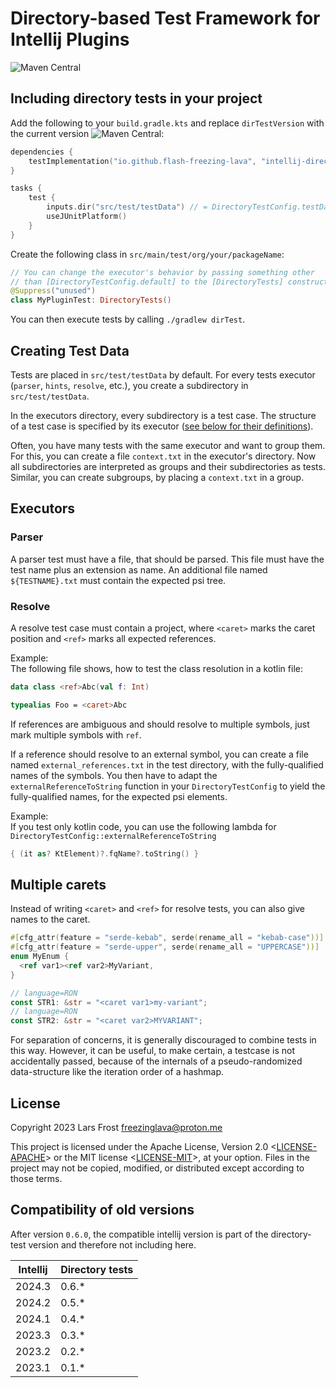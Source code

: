 # Directory-based Test Framework for Intellij Plugins

![Maven Central](https://img.shields.io/maven-central/v/io.github.flash-freezing-lava/intellij-directory-tests)


## Including directory tests in your project

Add the following to your `build.gradle.kts` and replace `dirTestVersion` with the current version ![Maven Central](https://img.shields.io/maven-central/v/io.github.flash-freezing-lava/intellij-directory-tests):
```kotlin
dependencies {
    testImplementation("io.github.flash-freezing-lava", "intellij-directory-tests", dirTestVersion)
}

tasks {
    test {
        inputs.dir("src/test/testData") // = DirectoryTestConfig.testDataPath, to rerun if test data changed
        useJUnitPlatform()
    }
}
```

Create the following class in `src/main/test/org/your/packageName`:
```kotlin
// You can change the executor's behavior by passing something other
// than [DirectoryTestConfig.default] to the [DirectoryTests] constructor.
@Suppress("unused")
class MyPluginTest: DirectoryTests()
```
You can then execute tests by calling `./gradlew dirTest`.

## Creating Test Data

Tests are placed in `src/test/testData` by default.
For every tests executor (`parser`, `hints`, `resolve`, etc.), you create a subdirectory in `src/test/testData`.

In the executors directory, every subdirectory is a test case.
The structure of a test case is specified by its executor ([see below for their definitions](#executors)).

Often, you have many tests with the same executor and want to group them. For this, you can create a file `context.txt` in the executor's directory. Now all subdirectories are interpreted as groups and their subdirectories as tests. Similar, you can create subgroups, by placing a `context.txt` in a group.

## Executors

### Parser
A parser test must have a file, that should be parsed.
This file must have the test name plus an extension as name.
An additional file named `${TESTNAME}.txt` must contain the expected psi tree.

### Resolve
A resolve test case must contain a project, where `<caret>` marks the caret position and `<ref>` marks all expected references.

Example:  
The following file shows, how to test the class resolution in a kotlin file:
```kotlin
data class <ref>Abc(val f: Int)

typealias Foo = <caret>Abc
```

If references are ambiguous and should resolve to multiple symbols, just mark multiple symbols with `ref`.

If a reference should resolve to an external symbol,
you can create a file named `external_references.txt` in the test directory, with the fully-qualified names of the symbols.
You then have to adapt the `externalReferenceToString` function in your `DirectoryTestConfig` to yield the fully-qualified names, for the expected psi elements.

Example:  
If you test only kotlin code, you can use the following lambda for `DirectoryTestConfig::externalReferenceToString`
```kotlin
{ (it as? KtElement)?.fqName?.toString() }
```

## Multiple carets
Instead of writing `<caret>` and `<ref>` for resolve tests,
you can also give names to the caret.

```rust
#[cfg_attr(feature = "serde-kebab", serde(rename_all = "kebab-case"))]
#[cfg_attr(feature = "serde-upper", serde(rename_all = "UPPERCASE"))]
enum MyEnum {
  <ref var1><ref var2>MyVariant,
}

// language=RON
const STR1: &str = "<caret var1>my-variant";
// language=RON
const STR2: &str = "<caret var2>MYVARIANT";
```

For separation of concerns, it is generally discouraged to combine tests in this way.
However, it can be useful, to make certain, a testcase is not accidentally passed, because of the internals of a pseudo-randomized data-structure like the iteration order of a hashmap.

## License

Copyright 2023 Lars Frost <freezinglava@proton.me>

This project is licensed under the Apache License, Version 2.0 <[LICENSE-APACHE](LICENSE-APACHE)> or the MIT license
<[LICENSE-MIT](LICENSE-MIT)>, at your
option. Files in the project may not be
copied, modified, or distributed except according to those terms.

## Compatibility of old versions

After version `0.6.0`, the compatible intellij version is part of the directory-test version and therefore not including here.

| Intellij | Directory tests |
|----------|-----------------|
| 2024.3   | 0.6.*           |
| 2024.2   | 0.5.*           |
| 2024.1   | 0.4.*           |
| 2023.3   | 0.3.*           |
| 2023.2   | 0.2.*           |
| 2023.1   | 0.1.*           |

